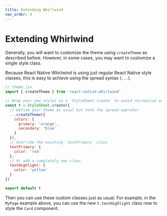 ```yaml
---
title: Extending Whirlwind
nav_order: 4
---
```


# Extending Whirlwind

Generally, you will want to customize the theme using `createTheme` as described before. However, in some cases, you may want to customize a single style class.

Because React Native Whirlwind is using just regular React Native style classes, this is easy to achieve using the spread syntax (`...`).

```jsx
// theme.jsx
import { createTheme } from 'react-native-whirlwind'

// Wrap your new styles in a `StyleSheet.create` to avoid recreation on every render
const t = StyleSheet.create({
  // Define your theme as usual but note the spread operator
  ...createTheme({
    colors: {
      primary: 'orange',
      secondary: 'blue'
    }
  }),
  // Override the existing `textPrimary` class
  textPrimary: {
    color: 'red'
  },
  // Or add a completely new class
  textHighlight: {
    color: 'yellow'
  }
})

export default t
```

Then you can use these custom classes just as usual. For example, in the `MyPage` example above, you can use the new `t.textHighlight` class now to style the `Card` component.
